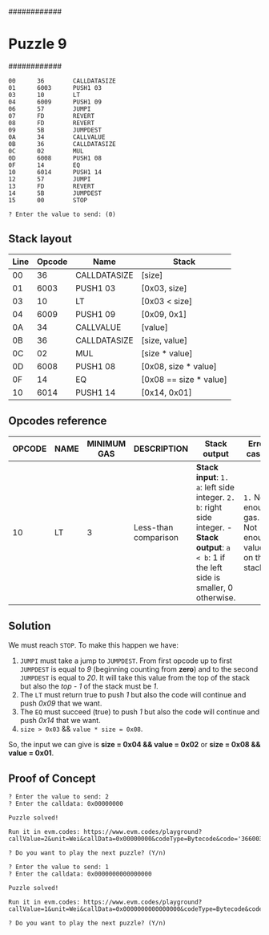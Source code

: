 ############
# Puzzle 9 #
############

```
00      36        CALLDATASIZE
01      6003      PUSH1 03
03      10        LT
04      6009      PUSH1 09
06      57        JUMPI
07      FD        REVERT
08      FD        REVERT
09      5B        JUMPDEST
0A      34        CALLVALUE
0B      36        CALLDATASIZE
0C      02        MUL
0D      6008      PUSH1 08
0F      14        EQ
10      6014      PUSH1 14
12      57        JUMPI
13      FD        REVERT
14      5B        JUMPDEST
15      00        STOP

? Enter the value to send: (0) 

```

## Stack layout

| Line | Opcode | Name         | Stack                  |
| ---- | ------ | ------------ | ---------------------- |
| 00   | 36     | CALLDATASIZE | [size]                 |
| 01   | 6003   | PUSH1 03     | [0x03, size]           |
| 03   | 10     | LT           | [0x03 < size]          |
| 04   | 6009   | PUSH1 09     | [0x09, 0x1]            |
| 0A   | 34     | CALLVALUE    | [value]                |
| 0B   | 36     | CALLDATASIZE | [size, value]          |
| 0C   | 02     | MUL          | [size * value]         |
| 0D   | 6008   | PUSH1 08     | [0x08, size * value]   |
| 0F   | 14     | EQ           | [0x08 == size * value] |
| 10   | 6014   | PUSH1 14     | [0x14, 0x01]           |


## Opcodes reference 

| OPCODE | NAME | MINIMUM GAS | DESCRIPTION          | Stack output                                                                                                                                     | Error cases                                               |
| ------ | ---- | ----------- | -------------------- | ------------------------------------------------------------------------------------------------------------------------------------------------ | --------------------------------------------------------- |
| 10     | LT   | 3           | Less-than comparison | **Stack input**: `1. a`: left side integer. `2. b`: right side integer. - **Stack output**: `a < b`: 1 if the left side is smaller, 0 otherwise. | `1.` Not enough gas. `2.` Not enough values on the stack. |

## Solution

We must reach `STOP`. To make this happen we have:
1.  `JUMPI` must take a jump to `JUMPDEST`. From first opcode up to first `JUMPDEST` is equal to *9* (beginning counting from **zero**) and to the second `JUMPDEST` is equal to *20*. It will take this value from the top of the stack but also the *top - 1* of the stack must be *1*.
2.  The `LT` must return true to push *1* but also the code will continue and push *0x09* that we want.
3.  The `EQ` must succeed (true) to push *1* but also the code will continue and push *0x14* that we want.
4.  `size > 0x03` && `value * size = 0x08`. 

So, the input we can give is **size = 0x04 && value = 0x02** or **size = 0x08 && value = 0x01**.

## Proof of Concept

```
? Enter the value to send: 2
? Enter the calldata: 0x00000000

Puzzle solved!

Run it in evm.codes: https://www.evm.codes/playground?callValue=2&unit=Wei&callData=0x00000000&codeType=Bytecode&code='36600310600957FDFD5B343602600814601457FD5B00'_

? Do you want to play the next puzzle? (Y/n) 

```

```
? Enter the value to send: 1
? Enter the calldata: 0x0000000000000000

Puzzle solved!

Run it in evm.codes: https://www.evm.codes/playground?callValue=1&unit=Wei&callData=0x0000000000000000&codeType=Bytecode&code='36600310600957FDFD5B343602600814601457FD5B00'_

? Do you want to play the next puzzle? (Y/n) 

```